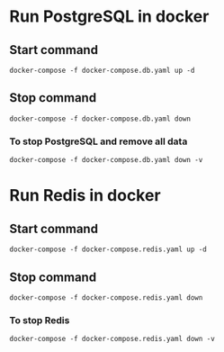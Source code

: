 # Run PostgreSQL in docker

## Start command

```
docker-compose -f docker-compose.db.yaml up -d
```

## Stop command

```
docker-compose -f docker-compose.db.yaml down
```

### To stop PostgreSQL and remove all data

```
docker-compose -f docker-compose.db.yaml down -v
```

# Run Redis in docker

## Start command

```
docker-compose -f docker-compose.redis.yaml up -d
```

## Stop command

```
docker-compose -f docker-compose.redis.yaml down
```

### To stop Redis

```
docker-compose -f docker-compose.redis.yaml down -v
```
